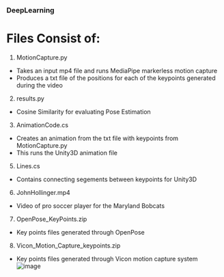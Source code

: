 ### DeepLearning
# Files Consist of:
1. MotionCapture.py
* Takes an input mp4 file and runs MediaPipe markerless motion capture
* Produces a txt file of the positions for each of the keypoints generated during the video
2. results.py
* Cosine Similarity for evaluating Pose Estimation 
3. AnimationCode.cs
* Creates an animation from the txt file with keypoints from MotionCapture.py
* This runs the Unity3D animation file
5. Lines.cs
* Contains connecting segements between keypoints for Unity3D

6. JohnHollinger.mp4
* Video of pro soccer player for the Maryland Bobcats

7. OpenPose_KeyPoints.zip
* Key points files generated through OpenPose

8. Vicon_Motion_Capture_keypoints.zip
* Key points files generated through Vicon motion capture system
![image](https://user-images.githubusercontent.com/66143861/165653392-44cc76b2-1f12-4916-8fb7-3c95726620ca.png)

